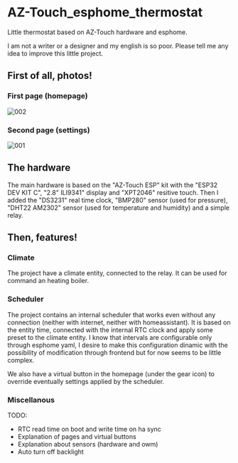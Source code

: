 # AZ-Touch_esphome_thermostat
Little thermostat based on AZ-Touch hardware and esphome.

I am not a writer or a designer and my english is so poor.
Please tell me any idea to improve this little project.

## First of all, photos!
### First page (homepage)
![002](https://user-images.githubusercontent.com/17341623/158959919-911d6e55-eff9-47e7-8729-20a49bc7d096.jpg)

### Second page (settings)
![001](https://user-images.githubusercontent.com/17341623/158959874-dc340779-1cda-43f8-a3c2-366e77508409.jpg)

## The hardware
The main hardware is based on the "AZ-Touch ESP" kit with the "ESP32 DEV KIT C", "2.8" ILI9341" display and "XPT2046" resitive touch.
Then I added the "DS3231" real time clock, "BMP280" sensor (used for pressure), "DHT22 AM2302" sensor (used for temperature and humidity) and a simple relay.

## Then, features!
### Climate
The project have a climate entity, connected to the relay. It can be used for command an heating boiler.

### Scheduler
The project contains an internal scheduler that works even without any connection (neither with internet, neither with homeassistant).
It is based on the entity time, connected with the internal RTC clock and apply some preset to the climate entity.
I know that intervals are configurable only through esphome yaml, I desire to make this configuration dinamic with the possibility of modification through frontend but for now seems to be little complex.

We also have a virtual button in the homepage (under the gear icon) to override eventually settings applied by the scheduler.

### Miscellanous
TODO:
- RTC read time on boot and write time on ha sync
- Explanation of pages and virtual buttons
- Explanation about sensors (hardware and owm)
- Auto turn off backlight
